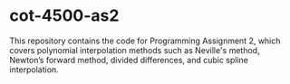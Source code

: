 # cot-4500-as2
This repository contains the code for Programming Assignment 2, which covers polynomial interpolation methods such as Neville's method, Newton’s forward method, divided differences, and cubic spline interpolation.
